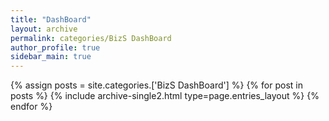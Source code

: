 ```yaml
---
title: "DashBoard"
layout: archive
permalink: categories/BizS DashBoard
author_profile: true
sidebar_main: true
---
```



{% assign posts = site.categories.['BizS DashBoard'] %}
{% for post in posts %} {% include archive-single2.html type=page.entries_layout %} {% endfor %}